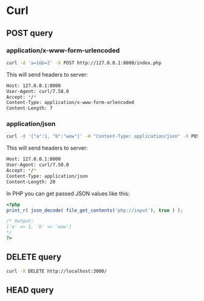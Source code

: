 # Curl

## POST query

### application/x-www-form-urlencoded

```bash
curl -d 'a=1&b=2' -X POST http://127.0.0.1:8000/index.php
```

This will send headers to server:

```bash
Host: 127.0.0.1:8000
User-Agent: curl/7.58.0
Accept: */*
Content-Type: application/x-www-form-urlencoded
Content-Length: 7
```

### application/json

```bash
curl -d '{"a":1, "b":"wow"}' -H "Content-Type: application/json" -X POST http://127.0.0.1:8000/index.php
```

This will send headers to server:

```bash
Host: 127.0.0.1:8000
User-Agent: curl/7.58.0
Accept: */*
Content-Type: application/json
Content-Length: 20
```

In PHP you can get passed JSON values like this:

```php
<?php
print_r( json_decode( file_get_contents('php://input'), true ) );

/* Output:
['a' => 1, 'b' => 'wow']
*/
?>
```

## DELETE query

```bash
curl -X DELETE http://localhost:3000/
```

## HEAD query

```bash

```
